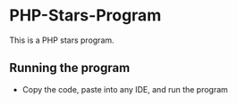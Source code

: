 # PHP-Stars-Program
This is a PHP stars program. 


## Running the program
- Copy the code, paste into any IDE, and run the program
